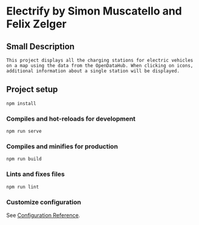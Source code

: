 # Electrify by Simon Muscatello and Felix Zelger

## Small Description
```
This project displays all the charging stations for electric vehicles
on a map using the data from the OpenDataHub. When clicking on icons,
additional information about a single station will be displayed.
```

## Project setup
```
npm install
```

### Compiles and hot-reloads for development
```
npm run serve
```

### Compiles and minifies for production
```
npm run build
```

### Lints and fixes files
```
npm run lint
```

### Customize configuration
See [Configuration Reference](https://cli.vuejs.org/config/).

